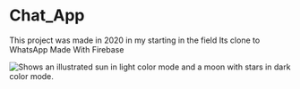 # Chat_App
This project was made in 2020 in my starting in the field
Its clone to WhatsApp 
Made With Firebase

<picture>
  <source media="(prefers-color-scheme: dark)" srcset="https://user-images.githubusercontent.com/25423296/163456776-7f95b81a-f1ed-45f7-b7ab-8fa810d529fa.png">
  <source media="(prefers-color-scheme: light)" srcset="https://user-images.githubusercontent.com/25423296/163456779-a8556205-d0a5-45e2-ac17-42d089e3c3f8.png">
  <img alt="Shows an illustrated sun in light color mode and a moon with stars in dark color mode." src="[https://user-images.githubusercontent.com/25423296/163456779-a8556205-d0a5-45e2-ac17-42d089e3c3f8.png](https://upwork-usw2-prod-agora-file-storage.s3.us-west-2.amazonaws.com/profile/portfolio/thumbnail/a88f648dc61afbbb61e3b023506ba28b?response-content-disposition=inline%3B%20filename%3D"image_original"%3B%20filename%2A%3Dutf-8%27%27image_original&X-Amz-Security-Token=IQoJb3JpZ2luX2VjEOb%2F%2F%2F%2F%2F%2F%2F%2F%2F%2FwEaCXVzLXdlc3QtMiJHMEUCIC5d2WmVncQs2JaTYBCu6dJOjCTswQ3NYaH7Jo0du2axAiEAykHpvKgijw0ogvFrNQQKerxn3KufsCNJdwaCpc0jvK8qzQQIbxAAGgw3Mzk5MzkxNzM4MTkiDHSsx8I%2FZSEwMnF7nCqqBBZrRFEt%2FHYE2%2FoBH9m8USBP0aRjhY%2Fe%2Fe6h6BoSOCxnsd9yg3gOJfmb01jyuGXRcfDmSn3OKSHUFENtxfBDsLzc2Bto%2FamAmrOV%2Fhs6Th3Bm7N9PV8TbPIbKgV5bA1gUl3lXxyarYwU6o1pVsOH6lR6aXa%2FTruKIycrBX6lIYs8qHqvqEADawl8sva6vU%2BXaU3iIz9la7otXxwtoUfBNB5rh0uo%2B0OFJm4S6y1zWiHiB3MXlCxG8Y6Z6sU7d3YVNTHDY17398mlThlalPASw0766nk5t7S1BJItBX1SYGUnGgyOfJffi5%2FrvKvKydoFb5akENF8bGTTFNA5JQajsfeKjOzk811bRH7DZJVssOv14suvAxm2ZbfDW6KT8kUjpGBi69fHtyQEvobUGnOn65P2Cvsp1cBJJogruuJmuJwXXqkYRkgt3nyTbOqipIJLUa5v2F5F%2FphmQhlkaroqJNzXBrfufYiSGZRXNEU5nb3ATLaOpdkYKV3Ee%2Bg6kOtkcPR0vVk%2FMT%2FMVl3KCjVMm9URzbZU4MimgqZNXR0zaP44SxUXD484HiltwGJmEktfvEAunIv2Sylxd%2F0qVdYpduA%2Fm7U9FyzCh3XzOMjTPPSYDT90pRFGZ004Cn00snm%2BhidCEtOIWd4xmQVt%2B20gghLrf5M5Swx5QUcI3p1Pi81YhXm7cjLEwHJPqiikzEGYDgTJbtSzqXPa7SM0IGvqES%2FOaU4Xv7njpoFNMK6RwZgGOqcBZ0Ycw3I067oGPZQU6m%2Bb41mpkYOoPte6kt7QDNjbesIIZyFPTb51wGC2td85VzNfedpIFH3%2BscfaQSEq0uAVSAeVH5fsG6SnxvKYuhPNMmKgrX0mYYSxN8mMNmYRCBJpFW4KVnK08eb8CFMu%2BBJgPtuXeqNNz%2BSiGtCqmOR4gIOMwTDPd79GXZ590wJP1pSW%2BOMsEgk1QgoXZWseuhZSvJmRt2AKL%2Fs%3D&X-Amz-Algorithm=AWS4-HMAC-SHA256&X-Amz-Date=20220901T084124Z&X-Amz-SignedHeaders=host&X-Amz-Expires=899&X-Amz-Credential=ASIA2YR6PYW54RVEBY6A%2F20220901%2Fus-west-2%2Fs3%2Faws4_request&X-Amz-Signature=40cbcb6c39bc79095e47d76f7511e6739113d77c4ca330608abe03c6060f0140)">
</picture>

